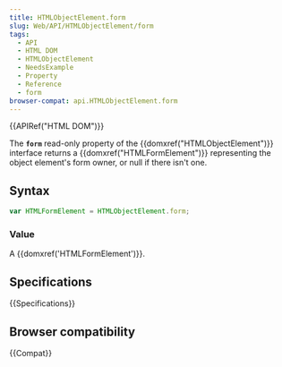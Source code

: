 ```yaml
---
title: HTMLObjectElement.form
slug: Web/API/HTMLObjectElement/form
tags:
  - API
  - HTML DOM
  - HTMLObjectElement
  - NeedsExample
  - Property
  - Reference
  - form
browser-compat: api.HTMLObjectElement.form
---
```

{{APIRef("HTML DOM")}}

The **`form`** read-only property of the
{{domxref("HTMLObjectElement")}} interface returns a {{domxref("HTMLFormElement")}}
representing the object element's form owner, or null if there isn't one.

## Syntax

```js
var HTMLFormElement = HTMLObjectElement.form;
```

### Value

A {{domxref('HTMLFormElement')}}.

## Specifications

{{Specifications}}

## Browser compatibility

{{Compat}}
